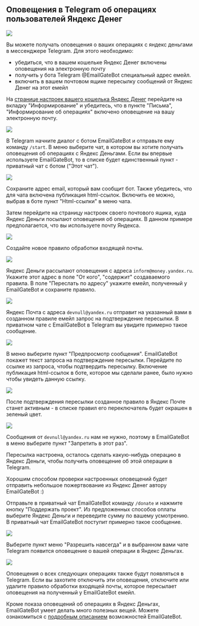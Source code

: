 ## Оповещения в Telegram об операциях пользователей Яндекс Денег

![](ym.PNG)

Вы можете получать оповещения о ваших операциях с яндекс деньгами в мессенджере Telegram. Для этого необходимо:

- убедиться, что в вашем кошельке Яндекс Денег включены оповещения на электронную почту
- получить у бота Telegram @EmailGateBot специальный адрес емейл.
- включить в вашем почтовом ящике пересылку сообщений от Яндекс Денег на этот емейл

На [странице настроек вашего кошелька Яндекс Денег](https://money.yandex.ru/settings) перейдите на вкладку "Информирование" и убедитесь, что в пункте "Письма", "Информирование об операциях" включено оповещение на вашу электронную почту.

![](001.PNG)

В Telegram начните диалог с ботом EmailGateBot и отправьте ему команду `/start`. В меню выберите чат, в котором вы хотите получать оповещения об операциях с Яндекс Деньгами.
Если вы впервые используете EmailGateBot, то в списке будет единственный пункт - приватный чат с ботом ("Этот чат").

![](002.PNG)

Сохраните адрес email, который вам сообщит бот. Также убедитесь, что для чата включена публикация html-ссылок. Включить ее можно, выбрав в боте пункт "Html-ссылки" в меню чата.

Затем перейдите на страницу настроек своего почтового ящика, куда Яндекс Деньги посылают оповещения об операциях. В данном примере предполагается, что вы используете почту Яндекса.

![](003.PNG)

Создайте новое правило обработки входящей почты.

![](004.PNG)

Яндекс Деньги рассылают оповещения с адреса `inform@money.yandex.ru`. Укажите этот адрес в поле "От кого", "содержит" создаваемого правила. В поле "Переслать по адресу" укажите емейл, полученный у EmailGateBot и сохраните правило.

![](005.PNG)

Яндекс Почта с адреса `devnull@yandex.ru` отправит на указанный вами в созданном правиле емейл запрос на подтверждение пересылки. В приватном чате с EmailGateBot в Telegram вы увидите примерно такое сообщение.

![](006.PNG)

В меню выберите пункт "Предпросмотр сообщения". EmailGateBot покажет текст запроса на подтверждение пересылки. Перейдите по ссылке из запроса, чтобы подтвердить пересылку.
Включение публикация html-ссылок в боте, которое мы сделали ранее, было нужно чтобы увидеть данную ссылку.

![](007.PNG)

После подтверждения пересылки созданное правило в Яндекс Почте станет активным - в списке правил его переключатель будет окрашен в зеленый цвет.

![](008.PNG)

Сообщения от `devnull@yandex.ru` нам не нужно, поэтому в EmailGateBot в меню выберите пункт "Запретить в этот раз".

Пересылка настроена, осталось сделать какую-нибудь операцию в Яндекс Деньги, чтобы получить оповещение об этой операции в Telegram.

Хорошим способом проверки настроенных оповещений будет отправить небольшое пожертвование из Яндекс Денег автору EmailGateBot :)

Отправьте в приватный чат EmailGateBot команду `/donate` и нажмите кнопку "Поддержать проект". Из предложенных способов оплаты выберите Яндекс Деньги и переведите сумму по вашему усмотрению.
В приватный чат EmailGateBot поступит примерно такое сообщение.

![](009.PNG)

Выберите пункт меню "Разрешить навсегда" и в выбранном вами чате Telegram появится оповещение о вашей операции в Яндекс Деньгах.

![](010.PNG)

Оповещения о всех следующих операциях также будут появляться в Telegram. Если вы захотите отключить эти оповещения, отключите или удалите правило обработки входящей почты, которое пересылает оповещения на полученный у EmailGateBot емейл.

Кроме показа оповещений об операциях в Яндекс Деньгах, EmailGateBot умеет делать много полезных вещей. Можете ознакомиться с [подробным описанием](../guide.md) возможностей EmailGateBot.
